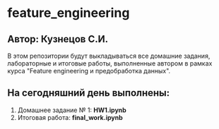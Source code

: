 # feature_engineering
## Автор: Кузнецов С.И.

В этом репозитории будут выкладываться все домашние задания, лабораторные и итоговые работы, выполненные автором в рамках курса "Feature engineering и предобработка данных".

## На сегодняшний день выполнены:
1. Домашнее задание № 1: **HW1.ipynb**
2. Итоговая работа: **final_work.ipynb**
